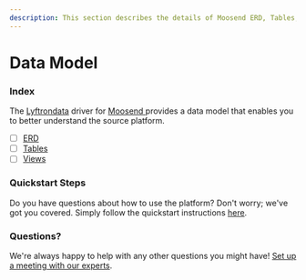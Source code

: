 ```yaml
---
description: This section describes the details of Moosend ERD, Tables, and Views.
---
```


# Data Model

### Index

The  [Lyftrondata](https://www.lyftrondata.com/) driver for [Moosend](https://www.lyftrondata.com/integration/moosend/)[ ](https://www.lyftrondata.com/integration/moosend/)provides a data model that enables you to better understand the source platform.

* [ ] [ERD](../../../marketing-analytics/moosend/data-model/erd.md)
* [ ] [Tables](../../../marketing-analytics/moosend/data-model/tables.md)
* [ ] [Views](../../../marketing-analytics/moosend/data-model/views.md)

### Quickstart Steps

Do you have questions about how to use the platform? Don't worry; we've got you covered. Simply follow the quickstart instructions [here](../../../../quickstart-steps.md).

### Questions? <a href="#questions" id="questions"></a>

We're always happy to help with any other questions you might have! [Set up a meeting with our experts](https://www.lyftrondata.com/book-a-meeting/).

